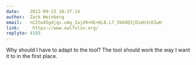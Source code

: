 ```yaml
---
date:    2012-09-23 10:37:14
author:  Zack Weinberg
email:   nCZtw45gdjqs.uAq_Iajd9+Ok+6L8.L7_5kKOQ3jDimh3cKIwH
link:     https://www.owlfolio.org/
replyto: 4193
---
```


Why should I have to adapt to the tool?  The tool should work the way
I want it to in the first place.

